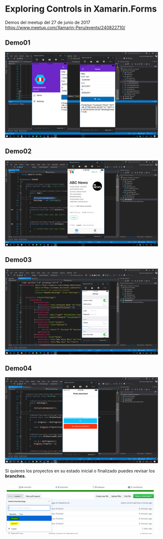 # Exploring Controls in Xamarin.Forms

Demos del meetup del 27 de junio de 2017 https://www.meetup.com/Xamarin-Peru/events/240822710/ 

## Demo01

![](Demo01.png)

## Demo02

![](Demo02.png)

## Demo03

![](Demo03.png)

## Demo04

![](Demo04.png)

Si quieres los proyectos en su estado inicial o finalizado puedes revisar los **branches**.

![](Branches.PNG)
